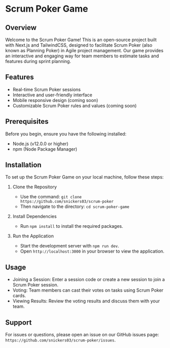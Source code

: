 # Scrum Poker Game

## Overview

Welcome to the Scrum Poker Game! This is an open-source project built with Next.js and TailwindCSS, designed to facilitate Scrum Poker (also known as Planning Poker) in Agile project management. Our game provides an interactive and engaging way for team members to estimate tasks and features during sprint planning.

## Features

- Real-time Scrum Poker sessions
- Interactive and user-friendly interface
- Mobile responsive design (coming soon)
- Customizable Scrum Poker rules and values (coming soon)

## Prerequisites

Before you begin, ensure you have the following installed:

- Node.js (v12.0.0 or higher)
- npm (Node Package Manager)

## Installation

To set up the Scrum Poker Game on your local machine, follow these steps:

1. Clone the Repository

   - Use the command: `git clone https://github.com/snickers03/scrum-poker`
   - Then navigate to the directory: `cd scrum-poker-game`

2. Install Dependencies

   - Run `npm install` to install the required packages.

3. Run the Application
   - Start the development server with `npm run dev`.
   - Open `http://localhost:3000` in your browser to view the application.

## Usage

- Joining a Session: Enter a session code or create a new session to join a Scrum Poker session.
- Voting: Team members can cast their votes on tasks using Scrum Poker cards.
- Viewing Results: Review the voting results and discuss them with your team.

<!-- ## Contributing

Interested in contributing to the Scrum Poker Game? Please read our CONTRIBUTING.md file for guidelines on how to get involved. -->

## Support

For issues or questions, please open an issue on our GitHub issues page: `https://github.com/snickers03/scrum-poker/issues`.

<!-- ## License

This project is released under the MIT License. See the LICENSE file for more details. -->
